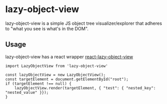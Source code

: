 # lazy-object-view
lazy-object-view is a simple JS object tree visualizer/explorer that adheres to "what you see is what's in the DOM".

## Usage
lazy-object-view has a react wrapper [react-lazy-object-view](https://github.com/ameerkat/react-lazy-object-view)

```
import LazyObjectView from 'lazy-object-view'

const lazyObjectView = new LazyObjectView();
const targetElement = document.getElementById("root");
if (targetElement !== null) {
    lazyObjectView.render(targetElement, { "test": { "nested_key": "nested_value" }});
}
```
